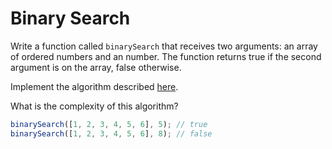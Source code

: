 # Binary Search

Write a function called `binarySearch` that receives two arguments: an array of ordered numbers and an number. The function returns true if the second argument is on the array, false otherwise.

Implement the algorithm described [here](https://guias.makeitreal.camp/algoritmos/busqueda#busqueda-binaria).

What is the complexity of this algorithm?

```javascript
binarySearch([1, 2, 3, 4, 5, 6], 5); // true
binarySearch([1, 2, 3, 4, 5, 6], 8); // false
```
